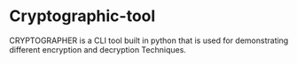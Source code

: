 # Cryptographic-tool
CRYPTOGRAPHER is a CLI tool built in python that is used for demonstrating different encryption and decryption Techniques.
